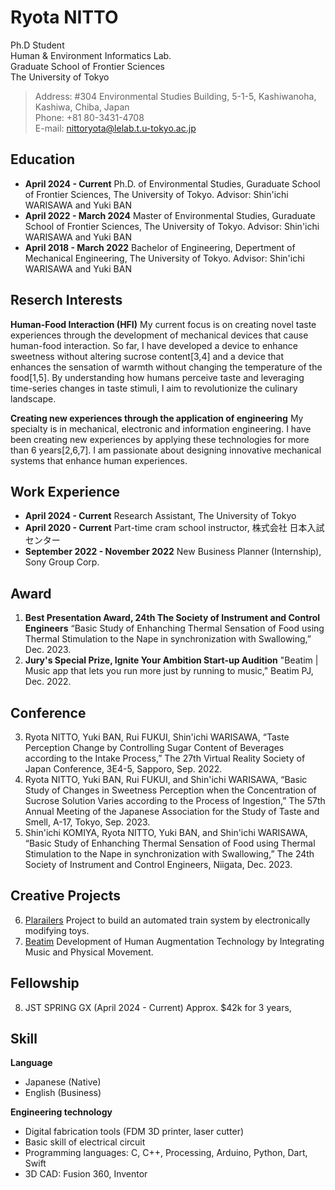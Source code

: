 # Ryota NITTO

Ph.D Student<br>
Human & Environment Informatics Lab.<br>
Graduate School of Frontier Sciences<br>
The University of Tokyo

> Address: #304 Environmental Studies Building, 5-1-5, Kashiwanoha, Kashiwa, Chiba, Japan<br>
Phone: +81 80-3431-4708<br>
E-mail: nittoryota@lelab.t.u-tokyo.ac.jp

## Education
- **April 2024 - Current**
    Ph.D. of Environmental Studies,
    Guraduate School of Frontier Sciences,
    The University of Tokyo.
    Advisor: Shin'ichi WARISAWA and Yuki BAN
- **April 2022 - March 2024**
    Master of Environmental Studies,
    Guraduate School of Frontier Sciences,
    The University of Tokyo.
    Advisor: Shin'ichi WARISAWA and Yuki BAN
- **April 2018 - March 2022**
    Bachelor of Engineering,
    Depertment of Mechanical Engineering,
    The University of Tokyo.
    Advisor: Shin'ichi WARISAWA and Yuki BAN
    
## Reserch Interests
**Human-Food Interaction (HFI)** 
My current focus is on creating novel taste experiences through the development of mechanical devices that cause human-food interaction. So far, I have developed a device to enhance sweetness without altering sucrose content[3,4] and a device that enhances the sensation of warmth without changing the temperature of the food[1,5]. By understanding how humans perceive taste and leveraging time-series changes in taste stimuli, I aim to revolutionize the culinary landscape.

**Creating new experiences through the application of engineering**
My specialty is in mechanical, electronic and information engineering. I have been creating new experiences by applying these technologies for more than 6 years[2,6,7]. I am passionate about designing innovative mechanical systems that enhance human experiences.

## Work Experience

- **April 2024 - Current**
    Research Assistant,
    The University of Tokyo
- **April 2020 - Current**
    Part-time cram school instructor,
    株式会社 日本入試センター
- **September 2022 - November 2022**
    New Business Planner (Internship),
    Sony Group Corp.
    
## Award
1.  **Best Presentation Award, 24th The Society of Instrument and Control Engineers**
“Basic Study of Enhanching Thermal Sensation of Food using Thermal Stimulation to the Nape in synchronization with Swallowing,” Dec. 2023.
2.  **Jury's Special Prize, Ignite Your Ambition Start-up Audition**
"Beatim | Music app that lets you run more just by running to music," Beatim PJ, Dec. 2022.

## Conference
3. Ryota NITTO, Yuki BAN, Rui FUKUI, Shin'ichi WARISAWA, “Taste Perception Change by Controlling Sugar Content of Beverages according to the Intake Process,” The 27th Virtual Reality Society of Japan Conference, 3E4-5, Sapporo, Sep. 2022.
4. Ryota NITTO, Yuki BAN, Rui FUKUI, and Shin'ichi WARISAWA, “Basic Study of Changes in Sweetness Perception when the Concentration of Sucrose Solution Varies according to the Process of Ingestion,” The 57th Annual Meeting of the Japanese Association for the Study of Taste and Smell, A-17, Tokyo, Sep. 2023.
5. Shin'ichi KOMIYA, Ryota NITTO, Yuki BAN, and Shin'ichi WARISAWA, “Basic Study of Enhanching Thermal Sensation of Food using Thermal Stimulation to the Nape in synchronization with Swallowing,” The 24th Society of Instrument and Control Engineers, Niigata, Dec. 2023.

## Creative Projects
6. [Plarailers](https://plarailers.com)
Project to build an automated train system by electronically modifying toys.
7. [Beatim](https://beatim.co.jp)
Development of Human Augmentation Technology by Integrating Music and Physical Movement.


## Fellowship
8. JST SPRING GX (April 2024 - Current)
Approx. $42k for 3 years,

## Skill
**Language**
- Japanese (Native)
- English (Business)

**Engineering technology**
- Digital fabrication tools (FDM 3D printer, laser cutter)
- Basic skill of electrical circuit
- Programming languages: C, C++, Processing, Arduino, Python, Dart, Swift
- 3D CAD: Fusion 360, Inventor
